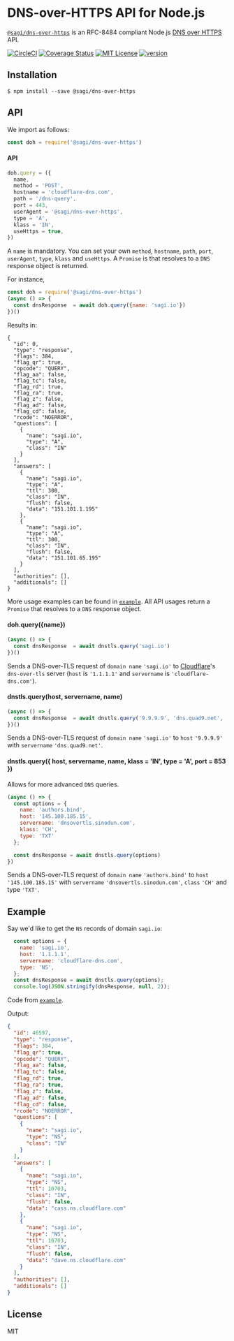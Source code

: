 # DNS-over-HTTPS API for Node.js

[`@sagi/dns-over-https`](https://www.npmjs.com/package/@sagi/dns-over-https) is an RFC-8484 compliant Node.js [DNS over HTTPS](https://en.wikipedia.org/wiki/DNS_over_HTTPS) API.

[![CircleCI](https://circleci.com/gh/sagi/dns-over-https-node.svg?style=svg)](https://circleci.com/gh/sagi/dns-over-https-node)
[![Coverage Status](https://coveralls.io/repos/github/sagi/dns-over-https-node/badge.svg?branch=master)](https://coveralls.io/github/sagi/dns-over-https-node?branch=master)
[![MIT License](https://img.shields.io/npm/l/@sagi/dns-over-https.svg?style=flat-square)](http://opensource.org/licenses/MIT)
[![version](https://img.shields.io/npm/v/@sagi/dns-over-https.svg?style=flat-square)](http://npm.im/@sagi/dns-over-https)

## Installation

~~~
$ npm install --save @sagi/dns-over-https
~~~

## API

We import as follows:
~~~js
const doh = require('@sagi/dns-over-https')
~~~
####  API

~~~js
doh.query = ({
  name,
  method = 'POST',
  hostname = 'cloudflare-dns.com',
  path = '/dns-query',
  port = 443,
  userAgent = '@sagi/dns-over-https',
  type = 'A',
  klass = 'IN',
  useHttps = true,
})
~~~

A `name` is mandatory. You can set your own `method`, `hostname`, `path`, `port`, `userAgent`, `type`, `klass` and `useHttps`.
A `Promise` is that resolves to a `DNS`  response object is returned.


For instance,

```js
const doh = require('@sagi/dns-over-https')
(async () => {
  const dnsResponse  = await doh.query({name: 'sagi.io'})
})()
```

Results in:
```
{
  "id": 0,
  "type": "response",
  "flags": 384,
  "flag_qr": true,
  "opcode": "QUERY",
  "flag_aa": false,
  "flag_tc": false,
  "flag_rd": true,
  "flag_ra": true,
  "flag_z": false,
  "flag_ad": false,
  "flag_cd": false,
  "rcode": "NOERROR",
  "questions": [
    {
      "name": "sagi.io",
      "type": "A",
      "class": "IN"
    }
  ],
  "answers": [
    {
      "name": "sagi.io",
      "type": "A",
      "ttl": 300,
      "class": "IN",
      "flush": false,
      "data": "151.101.1.195"
    },
    {
      "name": "sagi.io",
      "type": "A",
      "ttl": 300,
      "class": "IN",
      "flush": false,
      "data": "151.101.65.195"
    }
  ],
  "authorities": [],
  "additionals": []
}

```

More usage examples can be found in [`example`](https://).
All API usages return a `Promise` that resolves to a `DNS` response object.

####  doh.query({name})
~~~js
(async () => {
  const dnsResponse  = await dnstls.query('sagi.io')
})()
~~~

Sends a DNS-over-TLS request of `domain name`  `'sagi.io'` to
[Cloudflare](https://developers.cloudflare.com/1.1.1.1/dns-over-tls/)'s
`dns-over-tls` server (`host` is `'1.1.1.1'` and `servername` is `'cloudflare-dns.com'`).

####  dnstls.query(host, servername, name)
~~~js
(async () => {
  const dnsResponse  = await dnstls.query('9.9.9.9', 'dns.quad9.net', 'sagi.io')
})()
~~~
Sends a DNS-over-TLS request of `domain name` `'sagi.io'` to `host` `'9.9.9.9'` with
`servername` `'dns.quad9.net'`.

####  dnstls.query({ host, servername, name, klass = 'IN', type = 'A', port = 853 })
Allows for more advanced `DNS` queries.

~~~js
(async () => {
  const options = {
    name: 'authors.bind',
    host: '145.100.185.15',
    servername: 'dnsovertls.sinodun.com',
    klass: 'CH',
    type: 'TXT'
  };

  const dnsResponse = await dnstls.query(options)
})
~~~
Sends a DNS-over-TLS request of `domain name` `'authors.bind'` to `host` `'145.100.185.15'` with
`servername` `'dnsovertls.sinodun.com'`, `class` `'CH'` and type `'TXT'`.

## Example

Say we'd like to get the `NS` records of domain `sagi.io`:
~~~js
  const options = {
    name: 'sagi.io',
    host: '1.1.1.1',
    servername: 'cloudflare-dns.com',
    type: 'NS',
  };
  const dnsResponse = await dnstls.query(options);
  console.log(JSON.stringify(dnsResponse, null, 2));
~~~

Code from [`example`](https://github.com/sagi/node-dns-over-tls/tree/master/example).

Output:
~~~json
{
  "id": 46597,
  "type": "response",
  "flags": 384,
  "flag_qr": true,
  "opcode": "QUERY",
  "flag_aa": false,
  "flag_tc": false,
  "flag_rd": true,
  "flag_ra": true,
  "flag_z": false,
  "flag_ad": false,
  "flag_cd": false,
  "rcode": "NOERROR",
  "questions": [
    {
      "name": "sagi.io",
      "type": "NS",
      "class": "IN"
    }
  ],
  "answers": [
    {
      "name": "sagi.io",
      "type": "NS",
      "ttl": 10703,
      "class": "IN",
      "flush": false,
      "data": "cass.ns.cloudflare.com"
    },
    {
      "name": "sagi.io",
      "type": "NS",
      "ttl": 10703,
      "class": "IN",
      "flush": false,
      "data": "dave.ns.cloudflare.com"
    }
  ],
  "authorities": [],
  "additionals": []
}
~~~

## License
MIT
